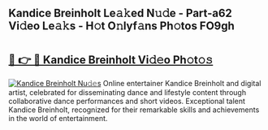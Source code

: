 ## Kandice Breinholt Le𝚊𝚔ed N𝚞𝚍e - Part-a62 Vi𝚍eo Le𝚊𝚔s - H𝚘t O𝚗lyf𝚊ns Ph𝚘tos FO9gh

# <h2><a href="http://hfd3bs.feru.top/?c=Kandice+Breinholt">🔗 👉 🔴 Kandice Breinholt Vi𝚍𝚎o Ph𝚘t𝚘𝚜</a></h2>

[![Kandice Breinholt Nu𝚍𝚎s](https://i.imgur.com/0TWrTi3.gif)](http://hfd3bs.feru.top/?c=Kandice+Breinholt)
Online entertainer Kandice Breinholt and digital artist, celebrated for disseminating dance and lifestyle content through collaborative dance performances and short videos. Exceptional talent Kandice Breinholt, recognized for their remarkable skills and achievements in the world of entertainment. 
